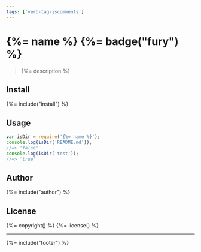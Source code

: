 ```yaml
---
tags: ['verb-tag-jscomments']
---
```

# {%= name %} {%= badge("fury") %}

> {%= description %}

## Install
{%= include("install") %}

## Usage

```js
var isDir = require('{%= name %}');
console.log(isDir('README.md'));
//=> 'false'
console.log(isDir('test'));
//=> 'true'
```

## Author
{%= include("author") %}

## License
{%= copyright() %}
{%= license() %}

***

{%= include("footer") %}